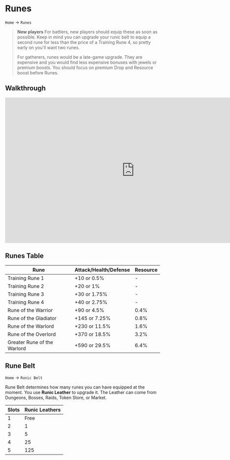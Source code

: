 # Runes

`Home` &rarr; `Runes`

> **New players** For battlers, new players should equip these as soon as possible. Keep in mind you can upgrade your runic belt to equip a second rune for less than the price of a Training Rune 4, so pretty early on you'll want two runes.
>
> For gatherers, runes would be a late-game upgrade. They are expensive and you would find less expensive bonuses with jewels or premium boosts. You should focus on premium Drop and Resource boost before Runes.

## Walkthrough

<iframe width="840" height="472" src="https://www.youtube.com/embed/jMCqKWdrOoI" title="YouTube video player" frameborder="0" allow="accelerometer; autoplay; clipboard-write; encrypted-media; gyroscope; picture-in-picture" allowfullscreen></iframe>

## Runes Table

| Rune | Attack/Health/Defense | Resource |
| ---- | --------------------- | -------------- |
| Training Rune 1 | +10 or 0.5% | -
| Training Rune 2 | +20 or 1% | -
| Training Rune 3 | +30 or 1.75% | -
| Training Rune 4 | +40 or 2.75% | -
| Rune of the Warrior | +90 or 4.5% | 0.4%
| Rune of the Gladiator | +145 or 7.25% | 0.8%
| Rune of the Warlord | +230 or 11.5% | 1.6%
| Rune of the Overlord | +370 or 18.5% | 3.2%
| Greater Rune of the Warlord | +590 or 29.5% | 6.4%

## Rune Belt

`Home` &rarr; `Runic Belt`

Rune Belt determines how many runes you can have equipped at the moment. You use **Runic Leather** to upgrade it. The Leather can come from Dungeons, Bosses, Raids, Token Store, or Market.

| Slots | Runic Leathers
| ---- | ------
| 1 | Free
| 2 | 1
| 3 | 5
| 4 | 25
| 5 | 125

<!-- ## Related -->

<!-- Crafting > [Runecrafting](crafting/runecrafting.md) -->